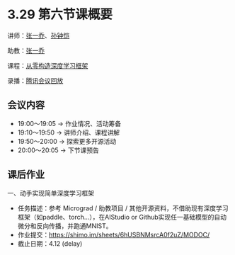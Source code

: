 # 3.29 第六节课概要

讲师：[张一乔](https://github.com/Liyulingyue)、[孙钟恺](https://github.com/sunzhongkai588)

助教：[张一乔](https://github.com/Liyulingyue)

课程：[从零构造深度学习框架](https://github.com/sunzhongkai588/LearnDL/blob/main/授课材料/LearnDL%20第六次课.pptx)

录播：[腾讯会议回放](??)


## 会议内容
* 19:00～19:05  -> 作业情况、活动筹备
* 19:10～19:50  -> 讲师介绍、课程讲解
* 19:50～20:00  -> 探索更多开源活动
* 20:00～20:05  -> 下节课预告

## 课后作业

一、动手实现简单深度学习框架
* 任务描述：参考 Micrograd / 助教项目 / 其他开源资料，不借助现有深度学习框架（如paddle、torch…），在AIStudio or Github实现任一基础模型的自动微分和反向传播，并跑通MNIST。
* 作业提交：https://shimo.im/sheets/6hUSBNMsrcA0f2uZ/MODOC/  
* 截止日期：4.12 (delay)
